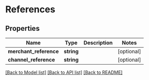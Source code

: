 # References

## Properties
Name | Type | Description | Notes
------------ | ------------- | ------------- | -------------
**merchant_reference** | **string** |  | [optional] 
**channel_reference** | **string** |  | [optional] 

[[Back to Model list]](../README.md#documentation-for-models) [[Back to API list]](../README.md#documentation-for-api-endpoints) [[Back to README]](../README.md)


